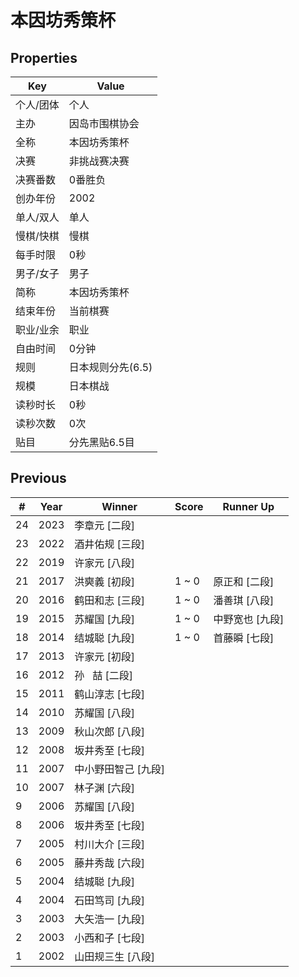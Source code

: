 # 本因坊秀策杯

## Properties

| Key | Value |
| --- | ----- |
| 个人/团体 | 个人 |
| 主办 | 因岛市围棋协会 |
| 全称 | 本因坊秀策杯 |
| 决赛 | 非挑战赛决赛 |
| 决赛番数 | 0番胜负 |
| 创办年份 | 2002 |
| 单人/双人 | 单人 |
| 慢棋/快棋 | 慢棋 |
| 每手时限 | 0秒 |
| 男子/女子 | 男子 |
| 简称 | 本因坊秀策杯 |
| 结束年份 | 当前棋赛 |
| 职业/业余 | 职业 |
| 自由时间 | 0分钟 |
| 规则 | 日本规则分先(6.5) |
| 规模 | 日本棋战 |
| 读秒时长 | 0秒 |
| 读秒次数 | 0次 |
| 贴目 | 分先黑贴6.5目 |

## Previous

| # | Year | Winner | Score | Runner Up |
| --- | --- | --- | --- | --- |
| 24 | 2023 | 李章元 [二段] |  |  |
| 23 | 2022 | 酒井佑规 [三段] |  |  |
| 22 | 2019 | 许家元 [八段] |  |  |
| 21 | 2017 | 洪奭義 [初段] | 1 ~ 0 | 原正和 [二段] |
| 20 | 2016 | 鹤田和志 [三段] | 1 ~ 0 | 潘善琪 [八段] |
| 19 | 2015 | 苏耀国 [九段] | 1 ~ 0 | 中野宽也 [九段] |
| 18 | 2014 | 结城聪 [九段] | 1 ~ 0 | 首藤瞬 [七段] |
| 17 | 2013 | 许家元 [初段] |  |  |
| 16 | 2012 | 孙   喆 [二段] |  |  |
| 15 | 2011 | 鹤山淳志 [七段] |  |  |
| 14 | 2010 | 苏耀国 [八段] |  |  |
| 13 | 2009 | 秋山次郎 [八段] |  |  |
| 12 | 2008 | 坂井秀至 [七段] |  |  |
| 11 | 2007 | 中小野田智己 [九段] |  |  |
| 10 | 2007 | 林子渊 [六段] |  |  |
| 9 | 2006 | 苏耀国 [八段] |  |  |
| 8 | 2006 | 坂井秀至 [七段] |  |  |
| 7 | 2005 | 村川大介 [三段] |  |  |
| 6 | 2005 | 藤井秀哉 [六段] |  |  |
| 5 | 2004 | 结城聪 [九段] |  |  |
| 4 | 2004 | 石田笃司 [九段] |  |  |
| 3 | 2003 | 大矢浩一 [九段] |  |  |
| 2 | 2003 | 小西和子 [七段] |  |  |
| 1 | 2002 | 山田规三生 [八段] |  |  |


